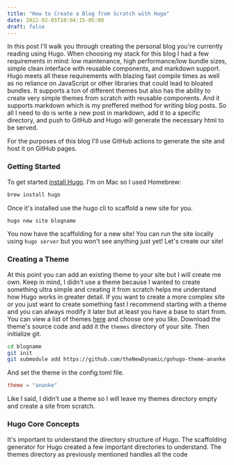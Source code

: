 ```yaml
---
title: "How to Create a Blog from Scratch with Hugo"
date: 2022-02-05T10:04:15-05:00
draft: false
---
```


In this post I'll walk you through creating the personal blog you're currently reading using Hugo. When choosing my stack for this blog I had a few requirements in mind: low maintenance, high performance/low bundle sizes, simple clean interface with reusable components, and markdown support. Hugo meets all these requirements with blazing fast compile times as well as no reliance on JavaScript or other libraries that could lead to bloated bundles. It supports a ton of different themes but also has the ability to create very simple themes from scratch with reusable components. And it supports markdown which is my preffered method for writing blog posts. So all I need to do is write a new post in markdown, add it to a specific directory, and push to GitHub and Hugo will generate the necessary html to be served.

For the purposes of this blog I'll use GitHub actions to generate the site and host it on GitHub pages. 

### Getting Started
To get started [install Hugo](https://gohugo.io/getting-started/installing). I'm on Mac so I used Homebrew:
```bash
brew install hugo
```

Once it's installed use the hugo cli to scaffold a new site for you.
```bash
hugo new site blogname
```

You now have the scaffolding for a new site! You can run the site locally using `hugo server` but you won't see anything just yet! Let's create our site!

### Creating a Theme
At this point you can add an existing theme to your site but I will create me own. Keep in mind, I didn't use a theme because I wanted to create something ultra simple and creating it from scratch helps me understand how Hugo works in greater detail. If you want to create a more complex site or you just want to create something fast I recommend starting with a theme and you can always modify it later but at least you have a base to start from. You can view a list of themes [here](https://themes.gohugo.io/) and choose one you like. Download the theme's source code and add it the `themes` directory of your site. Then initialize git.
```bash
cd blogname 
git init 
git submodule add https://github.com/theNewDynamic/gohugo-theme-ananke.git themes/ananke
```
And set the theme in the config.toml file.
```toml
theme = "ananke"
```

Like I said, I didn't use a theme so I will leave my themes directory empty and create a site from scratch.

### Hugo Core Concepts
It's important to understand the directory structure of Hugo. The scaffolding generator for Hugo created a few important directories to understand. The themes directory as previously mentioned handles all the code 
